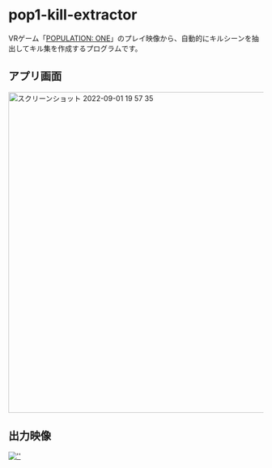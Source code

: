 # pop1-kill-extractor

VRゲーム「[POPULATION: ONE](https://www.populationonevr.com/)」のプレイ映像から、自動的にキルシーンを抽出してキル集を作成するプログラムです。

## アプリ画面

<img width="635" alt="スクリーンショット 2022-09-01 19 57 35" src="https://user-images.githubusercontent.com/34476697/187898312-d1ea485d-eb72-4bdf-8972-1d7e7e091cef.png">

## 出力映像
[![''](https://user-images.githubusercontent.com/34476697/187898730-a0e5bd7f-fb28-434e-8fa1-94b87ffe70a2.png)](https://youtu.be/KIDa9pQgZP4)

